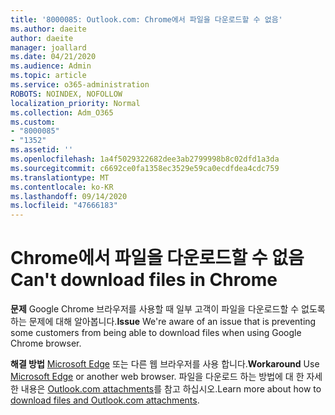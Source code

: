```yaml
---
title: '8000085: Outlook.com: Chrome에서 파일을 다운로드할 수 없음'
ms.author: daeite
author: daeite
manager: joallard
ms.date: 04/21/2020
ms.audience: Admin
ms.topic: article
ms.service: o365-administration
ROBOTS: NOINDEX, NOFOLLOW
localization_priority: Normal
ms.collection: Adm_O365
ms.custom:
- "8000085"
- "1352"
ms.assetid: ''
ms.openlocfilehash: 1a4f5029322682dee3ab2799998b8c02dfd1a3da
ms.sourcegitcommit: c6692ce0fa1358ec3529e59ca0ecdfdea4cdc759
ms.translationtype: MT
ms.contentlocale: ko-KR
ms.lasthandoff: 09/14/2020
ms.locfileid: "47666183"
---
```

# <a name="cant-download-files-in-chrome"></a><span data-ttu-id="1d5d8-102">Chrome에서 파일을 다운로드할 수 없음</span><span class="sxs-lookup"><span data-stu-id="1d5d8-102">Can't download files in Chrome</span></span>

<span data-ttu-id="1d5d8-103">**문제** Google Chrome 브라우저를 사용할 때 일부 고객이 파일을 다운로드할 수 없도록 하는 문제에 대해 알아봅니다.</span><span class="sxs-lookup"><span data-stu-id="1d5d8-103">**Issue** We're aware of an issue that is preventing some customers from being able to download files when using Google Chrome browser.</span></span> 

<span data-ttu-id="1d5d8-104">**해결 방법** [Microsoft Edge](https://www.microsoft.com/windows/microsoft-edge) 또는 다른 웹 브라우저를 사용 합니다.</span><span class="sxs-lookup"><span data-stu-id="1d5d8-104">**Workaround** Use [Microsoft Edge](https://www.microsoft.com/windows/microsoft-edge) or another web browser.</span></span>
<span data-ttu-id="1d5d8-105">파일을 다운로드 하는 방법에 대 한 자세한 내용은 [Outlook.com attachments](https://support.office.com/article/8d7c1ea7-4e5f-44ce-bb6e-c5fcc92ba9ab?wt.mc_id=Office_Outlook_com_Alchemy)를 참고 하십시오.</span><span class="sxs-lookup"><span data-stu-id="1d5d8-105">Learn more about how to [download files and Outlook.com attachments](https://support.office.com/article/8d7c1ea7-4e5f-44ce-bb6e-c5fcc92ba9ab?wt.mc_id=Office_Outlook_com_Alchemy).</span></span>


